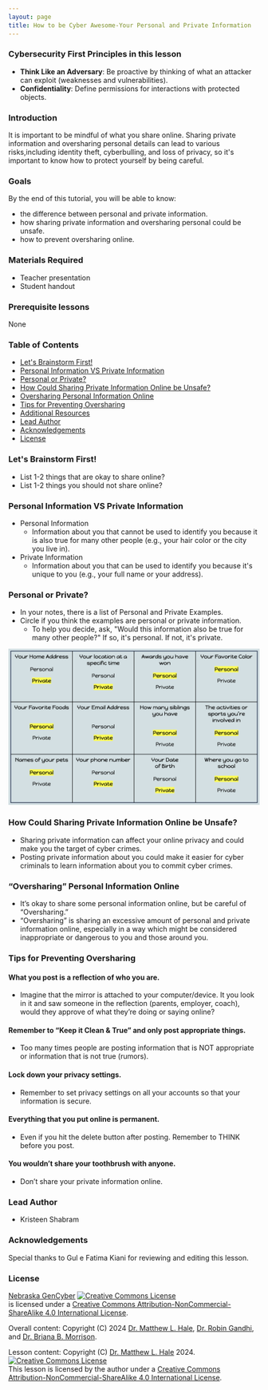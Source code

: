 ```yaml
---
layout: page
title: How to be Cyber Awesome-Your Personal and Private Information
---
```

### Cybersecurity First Principles in this lesson

* __Think Like an Adversary__: Be proactive by thinking of what an attacker can exploit (weaknesses and vulnerabilities).
* __Confidentiality__: Define permissions for interactions with protected objects.

### Introduction
It is important to be mindful of what you share online. Sharing private information and oversharing personal details can lead to various risks,including identity theft, cyberbulling, and loss of privacy, so it's important to know how to protect yourself by being careful.

### Goals

By the end of this tutorial, you will be able to know:
* the difference between personal and private information.
* how sharing private information and oversharing personal could be unsafe.
* how to prevent oversharing online.

### Materials Required

* Teacher presentation
* Student handout

### Prerequisite lessons
None

### Table of Contents

- [Let's Brainstorm First!](#let's-brainstorm-first!)
- [Personal Information VS Private Information](#personal-information-vs-private-information)
- [Personal or Private?](#personal-or-private?)
- [How Could Sharing Private Information Online be Unsafe?](#how-could-sharing-private-information-online-be-unsafe?)
- [Oversharing Personal Information Online](#oversharing-personal-information-online)
- [Tips for Preventing Oversharing](#tips-for-preventing-oversharing)
- [Additional Resources](#additional-resources)
- [Lead Author](#lead-author)
- [Acknowledgements](#acknowledgements)
- [License](#license)

### Let's Brainstorm First!

- List 1-2 things that are okay to share online?
- List 1-2 things you should not share online?

### Personal Information VS Private Information
- Personal Information
  - Information about you that cannot be used to identify you because it is also true for many other people (e.g., your hair color or the city you live in).
- Private Information
  - Information about you that can be used to identify you because it's unique to you (e.g., your full name or your address).

### Personal or Private?

- In your notes, there is a list of Personal and Private Examples.
- Circle if you think the examples are personal or private information. 
  - To help you decide, ask, "Would this information also be true for many other people?" If so, it's personal. If not, it's private.

![](personal_or_private.png)

### How Could Sharing Private Information Online be Unsafe?

- Sharing private information can affect your online privacy and could make you the target of cyber crimes.
- Posting private information about you could make it easier for cyber criminals to learn information about you to commit cyber crimes.

### “Oversharing” Personal Information Online 

- It’s okay to share some personal information online, but be careful of “Oversharing.”
- “Oversharing” is sharing an excessive amount of personal and private information online, especially in a way which might be considered inappropriate or dangerous to you and those around you.

### Tips for Preventing Oversharing

#### What you post is a reflection of who you are.
- Imagine that the mirror is attached to your computer/device. It you look in it and saw someone in the reflection (parents, employer, coach), would they approve of what they’re doing or saying online?

#### Remember to “Keep it Clean & True” and only post appropriate things.
- Too many times people are posting information that is NOT appropriate or information that is not true (rumors).

#### Lock down your privacy settings.
- Remember to set privacy settings on all your accounts so that your information is secure.

#### Everything that you put online is permanent.
- Even if you hit the delete button after posting. Remember to THINK before you post.

#### You wouldn’t share your toothbrush with anyone. 
- Don’t share your private information online.

### Lead Author

- Kristeen Shabram

### Acknowledgements

Special thanks to Gul e Fatima Kiani for reviewing and editing this lesson.

### License
[Nebraska GenCyber](https://www.nebraskagencyber.com) <a rel="license" href="http://creativecommons.org/licenses/by-nc-sa/4.0/"><img alt="Creative Commons License" style="border-width:0" src="https://i.creativecommons.org/l/by-nc-sa/4.0/88x31.png" /></a><br /> is licensed under a <a rel="license" href="http://creativecommons.org/licenses/by-nc-sa/4.0/">Creative Commons Attribution-NonCommercial-ShareAlike 4.0 International License</a>.

Overall content: Copyright (C) 2024  [Dr. Matthew L. Hale](http://faculty.ist.unomaha.edu/mhale/), [Dr. Robin Gandhi](http://faculty.ist.unomaha.edu/rgandhi/), and [Dr. Briana B. Morrison](http://www.brianamorrison.net).

Lesson content: Copyright (C) [Dr. Matthew L. Hale](http://faculty.ist.unomaha.edu/mhale/) 2024.  
<a rel="license" href="http://creativecommons.org/licenses/by-nc-sa/4.0/"><img alt="Creative Commons License" style="border-width:0" src="https://i.creativecommons.org/l/by-nc-sa/4.0/88x31.png" /></a><br /><span xmlns:dct="http://purl.org/dc/terms/" property="dct:title">This lesson</span> is licensed by the author under a <a rel="license" href="http://creativecommons.org/licenses/by-nc-sa/4.0/">Creative Commons Attribution-NonCommercial-ShareAlike 4.0 International License</a>.

